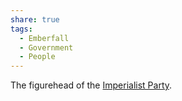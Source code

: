 ```yaml
---
share: true
tags:
  - Emberfall
  - Government
  - People
---
```


The figurehead of the [Imperialist Party](./Interest%20Groups.md#imperialist-party).